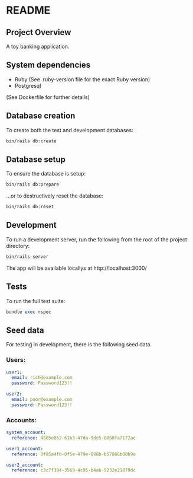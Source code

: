 # README


## Project Overview

A toy banking application.


## System dependencies

- Ruby (See .ruby-version file for the exact Ruby version)
- Postgresql

(See Dockerfile for further details)


## Database creation

To create both the test and development databases:

```zsh
bin/rails db:create
```


## Database setup

To ensure the database is setup:
 
```zsh
bin/rails db:prepare
```

...or to destructively reset the database:

```zsh
bin/rails db:reset
```


## Development

To run a development server, run the following from the root of the project directory:

```zsh
bin/rails server
```

The app will be available locallys at http://localhost:3000/


## Tests

To run the full test suite:

```ruby
bundle exec rspec
```

## Seed data

For testing in development, there is the following seed data.

### Users:

```yml
user1:
  email: rich@example.com
  password: Password123!!

user2:
  email: poor@example.com
  password: Password123!!
```

### Accounts:

```yml
system_account:
  reference: 4605e852-61b3-47da-9de5-8068fa7172ac

user1_account:
  reference: 0f85a4fb-0f5e-479e-898b-b57866b08b9e

user2_account:
  reference: c3c7f394-3569-4c95-b4ab-9232e21079dc
```

